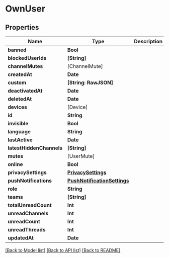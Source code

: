 # OwnUser

## Properties
Name | Type | Description | Notes
------------ | ------------- | ------------- | -------------
**banned** | **Bool** |  | 
**blockedUserIds** | **[String]** |  | [optional] 
**channelMutes** | [ChannelMute] |  | 
**createdAt** | **Date** |  | 
**custom** | **[String: RawJSON]** |  | 
**deactivatedAt** | **Date** |  | [optional] 
**deletedAt** | **Date** |  | [optional] 
**devices** | [Device] |  | 
**id** | **String** |  | 
**invisible** | **Bool** |  | [optional] 
**language** | **String** |  | 
**lastActive** | **Date** |  | [optional] 
**latestHiddenChannels** | **[String]** |  | [optional] 
**mutes** | [UserMute] |  | 
**online** | **Bool** |  | 
**privacySettings** | [**PrivacySettings**](PrivacySettings.md) |  | [optional] 
**pushNotifications** | [**PushNotificationSettings**](PushNotificationSettings.md) |  | [optional] 
**role** | **String** |  | 
**teams** | **[String]** |  | [optional] 
**totalUnreadCount** | **Int** |  | 
**unreadChannels** | **Int** |  | 
**unreadCount** | **Int** |  | 
**unreadThreads** | **Int** |  | 
**updatedAt** | **Date** |  | 

[[Back to Model list]](../README.md#documentation-for-models) [[Back to API list]](../README.md#documentation-for-api-endpoints) [[Back to README]](../README.md)


